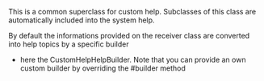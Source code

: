 This is a common superclass for custom help. Subclasses of this class are automatically included into the system help.By default the informations provided on the receiver class are converted into help topics by a specific builder - here the CustomHelpHelpBuilder. Note that you can provide an own custom builder by overriding the #builder method